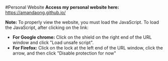 #Personal Website
**Access my personal website here:** https://amandaong.github.io/

**Note:** To properly view the website, you must load the JavaScript. To load the JavaScript, after clicking on the link:

 - **For Google chrome:** Click on the shield on the right end of the URL window and click "Load unsafe script".
 - **For Firefox:** Click on the lock at the left end of the URL window, click the arrow, and then click "Disable protection for now"

